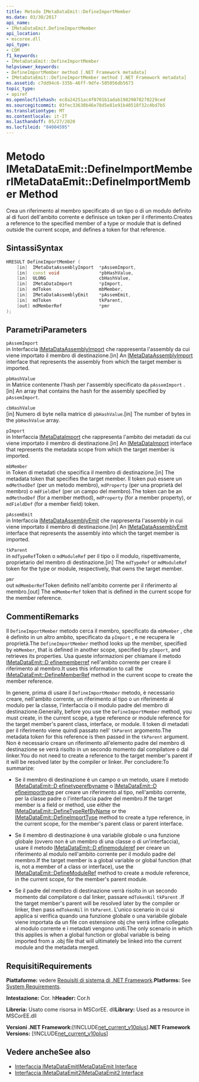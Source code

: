 ```yaml
---
title: Metodo IMetaDataEmit::DefineImportMember
ms.date: 03/30/2017
api_name:
- IMetaDataEmit.DefineImportMember
api_location:
- mscoree.dll
api_type:
- COM
f1_keywords:
- IMetaDataEmit::DefineImportMember
helpviewer_keywords:
- DefineImportMember method [.NET Framework metadata]
- IMetaDataEmit::DefineImportMember method [.NET Framework metadata]
ms.assetid: c7dd94c6-335b-46ff-9dfe-505056db5673
topic_type:
- apiref
ms.openlocfilehash: ec8a24251ac4f0701b1adab19829078270229ced
ms.sourcegitcommit: 03fec33630b46e78d5e81e91b40518f32c4bd7b5
ms.translationtype: MT
ms.contentlocale: it-IT
ms.lasthandoff: 05/27/2020
ms.locfileid: "84004595"
---
```

# <a name="imetadataemitdefineimportmember-method"></a><span data-ttu-id="8ecec-102">Metodo IMetaDataEmit::DefineImportMember</span><span class="sxs-lookup"><span data-stu-id="8ecec-102">IMetaDataEmit::DefineImportMember Method</span></span>
<span data-ttu-id="8ecec-103">Crea un riferimento al membro specificato di un tipo o di un modulo definito al di fuori dell'ambito corrente e definisce un token per il riferimento.</span><span class="sxs-lookup"><span data-stu-id="8ecec-103">Creates a reference to the specified member of a type or module that is defined outside the current scope, and defines a token for that reference.</span></span>  
  
## <a name="syntax"></a><span data-ttu-id="8ecec-104">Sintassi</span><span class="sxs-lookup"><span data-stu-id="8ecec-104">Syntax</span></span>  
  
```cpp  
HRESULT DefineImportMember (
    [in]  IMetaDataAssemblyImport  *pAssemImport,
    [in]  const void               *pbHashValue,
    [in]  ULONG                    cbHashValue,  
    [in]  IMetaDataImport          *pImport,
    [in]  mdToken                  mbMember,
    [in]  IMetaDataAssemblyEmit    *pAssemEmit,
    [in]  mdToken                  tkParent,
    [out] mdMemberRef              *pmr
);  
```  
  
## <a name="parameters"></a><span data-ttu-id="8ecec-105">Parametri</span><span class="sxs-lookup"><span data-stu-id="8ecec-105">Parameters</span></span>  
 `pAssemImport`  
 <span data-ttu-id="8ecec-106">in Interfaccia [IMetaDataAssemblyImport](imetadataassemblyimport-interface.md) che rappresenta l'assembly da cui viene importato il membro di destinazione.</span><span class="sxs-lookup"><span data-stu-id="8ecec-106">[in] An [IMetaDataAssemblyImport](imetadataassemblyimport-interface.md) interface that represents the assembly from which the target member is imported.</span></span>  
  
 `pbHashValue`  
 <span data-ttu-id="8ecec-107">in Matrice contenente l'hash per l'assembly specificato da `pAssemImport` .</span><span class="sxs-lookup"><span data-stu-id="8ecec-107">[in] An array that contains the hash for the assembly specified by `pAssemImport`.</span></span>  
  
 `cbHashValue`  
 <span data-ttu-id="8ecec-108">[in] Numero di byte nella matrice di `pbHashValue`.</span><span class="sxs-lookup"><span data-stu-id="8ecec-108">[in] The number of bytes in the `pbHashValue` array.</span></span>  
  
 `pImport`  
 <span data-ttu-id="8ecec-109">in Interfaccia [IMetaDataImport](imetadataimport-interface.md) che rappresenta l'ambito dei metadati da cui viene importato il membro di destinazione.</span><span class="sxs-lookup"><span data-stu-id="8ecec-109">[in] An [IMetaDataImport](imetadataimport-interface.md) interface that represents the metadata scope from which the target member is imported.</span></span>  
  
 `mbMember`  
 <span data-ttu-id="8ecec-110">in Token di metadati che specifica il membro di destinazione.</span><span class="sxs-lookup"><span data-stu-id="8ecec-110">[in] The metadata token that specifies the target member.</span></span> <span data-ttu-id="8ecec-111">Il token può essere un `mdMethodDef` (per un metodo membro), `mdProperty` (per una proprietà del membro) o `mdFieldDef` (per un campo del membro).</span><span class="sxs-lookup"><span data-stu-id="8ecec-111">The token can be an `mdMethodDef` (for a member method), `mdProperty` (for a member property), or `mdFieldDef` (for a member field) token.</span></span>  
  
 `pAssemEmit`  
 <span data-ttu-id="8ecec-112">in Interfaccia [IMetaDataAssemblyEmit](imetadataassemblyemit-interface.md) che rappresenta l'assembly in cui viene importato il membro di destinazione.</span><span class="sxs-lookup"><span data-stu-id="8ecec-112">[in] An [IMetaDataAssemblyEmit](imetadataassemblyemit-interface.md) interface that represents the assembly into which the target member is imported.</span></span>  
  
 `tkParent`  
 <span data-ttu-id="8ecec-113">in `mdTypeRef`Token o `mdModuleRef` per il tipo o il modulo, rispettivamente, proprietario del membro di destinazione.</span><span class="sxs-lookup"><span data-stu-id="8ecec-113">[in] The `mdTypeRef` or `mdModuleRef` token for the type or module, respectively, that owns the target member.</span></span>  
  
 `pmr`  
 <span data-ttu-id="8ecec-114">out `mdMemberRef`Token definito nell'ambito corrente per il riferimento al membro.</span><span class="sxs-lookup"><span data-stu-id="8ecec-114">[out] The `mdMemberRef` token that is defined in the current scope for the member reference.</span></span>  
  
## <a name="remarks"></a><span data-ttu-id="8ecec-115">Commenti</span><span class="sxs-lookup"><span data-stu-id="8ecec-115">Remarks</span></span>  
 <span data-ttu-id="8ecec-116">Il `DefineImportMember` metodo cerca il membro, specificato da `mbMember` , che è definito in un altro ambito, specificato da `pImport` , e ne recupera le proprietà.</span><span class="sxs-lookup"><span data-stu-id="8ecec-116">The `DefineImportMember` method looks up the member, specified by `mbMember`, that is defined in another scope, specified by `pImport`, and retrieves its properties.</span></span> <span data-ttu-id="8ecec-117">Usa queste informazioni per chiamare il metodo [IMetaDataEmit::D efinememberref](imetadataemit-definememberref-method.md) nell'ambito corrente per creare il riferimento al membro.</span><span class="sxs-lookup"><span data-stu-id="8ecec-117">It uses this information to call the [IMetaDataEmit::DefineMemberRef](imetadataemit-definememberref-method.md) method in the current scope to create the member reference.</span></span>  
  
 <span data-ttu-id="8ecec-118">In genere, prima di usare il `DefineImportMember` metodo, è necessario creare, nell'ambito corrente, un riferimento al tipo o un riferimento al modulo per la classe, l'interfaccia o il modulo padre del membro di destinazione.</span><span class="sxs-lookup"><span data-stu-id="8ecec-118">Generally, before you use the `DefineImportMember` method, you must create, in the current scope, a type reference or module reference for the target member's parent class, interface, or module.</span></span> <span data-ttu-id="8ecec-119">Il token di metadati per il riferimento viene quindi passato nell' `tkParent` argomento.</span><span class="sxs-lookup"><span data-stu-id="8ecec-119">The metadata token for this reference is then passed in the `tkParent` argument.</span></span> <span data-ttu-id="8ecec-120">Non è necessario creare un riferimento all'elemento padre del membro di destinazione se verrà risolto in un secondo momento dal compilatore o dal linker.</span><span class="sxs-lookup"><span data-stu-id="8ecec-120">You do not need to create a reference to the target member's parent if it will be resolved later by the compiler or linker.</span></span> <span data-ttu-id="8ecec-121">Per concludere:</span><span class="sxs-lookup"><span data-stu-id="8ecec-121">To summarize:</span></span>  
  
- <span data-ttu-id="8ecec-122">Se il membro di destinazione è un campo o un metodo, usare il metodo [IMetaDataEmit::D efinetyperefbyname](../../../../docs/framework/unmanaged-api/metadata/imetadataemit-definetyperefbyname-method.md) o [IMetaDataEmit::D efineimporttype](imetadataemit-defineimporttype-method.md) per creare un riferimento al tipo, nell'ambito corrente, per la classe padre o l'interfaccia padre del membro.</span><span class="sxs-lookup"><span data-stu-id="8ecec-122">If the target member is a field or method, use either the [IMetaDataEmit::DefineTypeRefByName](../../../../docs/framework/unmanaged-api/metadata/imetadataemit-definetyperefbyname-method.md) or the [IMetaDataEmit::DefineImportType](imetadataemit-defineimporttype-method.md) method to create a type reference, in the current scope, for the member's parent class or parent interface.</span></span>  
  
- <span data-ttu-id="8ecec-123">Se il membro di destinazione è una variabile globale o una funzione globale (ovvero non è un membro di una classe o di un'interfaccia), usare il metodo [IMetaDataEmit::D efinemoduleref](imetadataemit-definemoduleref-method.md) per creare un riferimento al modulo nell'ambito corrente per il modulo padre del membro.</span><span class="sxs-lookup"><span data-stu-id="8ecec-123">If the target member is a global variable or global function (that is, not a member of a class or interface), use the [IMetaDataEmit::DefineModuleRef](imetadataemit-definemoduleref-method.md) method to create a module reference, in the current scope, for the member's parent module.</span></span>  
  
- <span data-ttu-id="8ecec-124">Se il padre del membro di destinazione verrà risolto in un secondo momento dal compilatore o dal linker, passare `mdTokenNil` `tkParent` .</span><span class="sxs-lookup"><span data-stu-id="8ecec-124">If the target member's parent will be resolved later by the compiler or linker, then pass `mdTokenNil` in `tkParent`.</span></span> <span data-ttu-id="8ecec-125">L'unico scenario in cui si applica si verifica quando una funzione globale o una variabile globale viene importata da un file con estensione obj che verrà infine collegato al modulo corrente e i metadati vengono uniti.</span><span class="sxs-lookup"><span data-stu-id="8ecec-125">The only scenario in which this applies is when a global function or global variable is being imported from a .obj file that will ultimately be linked into the current module and the metadata merged.</span></span>  
  
## <a name="requirements"></a><span data-ttu-id="8ecec-126">Requisiti</span><span class="sxs-lookup"><span data-stu-id="8ecec-126">Requirements</span></span>  
 <span data-ttu-id="8ecec-127">**Piattaforme:** vedere [Requisiti di sistema di .NET Framework](../../get-started/system-requirements.md).</span><span class="sxs-lookup"><span data-stu-id="8ecec-127">**Platforms:** See [System Requirements](../../get-started/system-requirements.md).</span></span>  
  
 <span data-ttu-id="8ecec-128">**Intestazione:** Cor. h</span><span class="sxs-lookup"><span data-stu-id="8ecec-128">**Header:** Cor.h</span></span>  
  
 <span data-ttu-id="8ecec-129">**Libreria:** Usato come risorsa in MSCorEE. dll</span><span class="sxs-lookup"><span data-stu-id="8ecec-129">**Library:** Used as a resource in MSCorEE.dll</span></span>  
  
 <span data-ttu-id="8ecec-130">**Versioni .NET Framework:**[!INCLUDE[net_current_v10plus](../../../../includes/net-current-v10plus-md.md)]</span><span class="sxs-lookup"><span data-stu-id="8ecec-130">**.NET Framework Versions:** [!INCLUDE[net_current_v10plus](../../../../includes/net-current-v10plus-md.md)]</span></span>  
  
## <a name="see-also"></a><span data-ttu-id="8ecec-131">Vedere anche</span><span class="sxs-lookup"><span data-stu-id="8ecec-131">See also</span></span>

- [<span data-ttu-id="8ecec-132">Interfaccia IMetaDataEmit</span><span class="sxs-lookup"><span data-stu-id="8ecec-132">IMetaDataEmit Interface</span></span>](imetadataemit-interface.md)
- [<span data-ttu-id="8ecec-133">Interfaccia IMetaDataEmit2</span><span class="sxs-lookup"><span data-stu-id="8ecec-133">IMetaDataEmit2 Interface</span></span>](imetadataemit2-interface.md)
